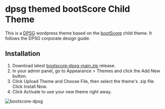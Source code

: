 # dpsg themed bootScore Child Theme

This is a [DPSG](https://dpsg.de/) wordpress theme based on the [bootScore](https://github.com/crftwrk/bootscore) child theme.
It follows the DPSG corporate design guide.

## Installation

1. Download latest [bootscore-dpsg-main.zip](https://github.com/phil-bot/bootscore-dpsg/releases) release.
2. In your admin panel, go to Appearance > Themes and click the Add New button.
3. Click Upload Theme and Choose File, then select the theme's .zip file. Click Install Now.
4. Click Activate to use your new theme right away.

![bootscore-dpsg](screenshopt-png)
